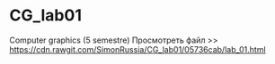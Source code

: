 # CG_lab01
Computer graphics (5 semestre)
Просмотреть файл >> https://cdn.rawgit.com/SimonRussia/CG_lab01/05736cab/lab_01.html
